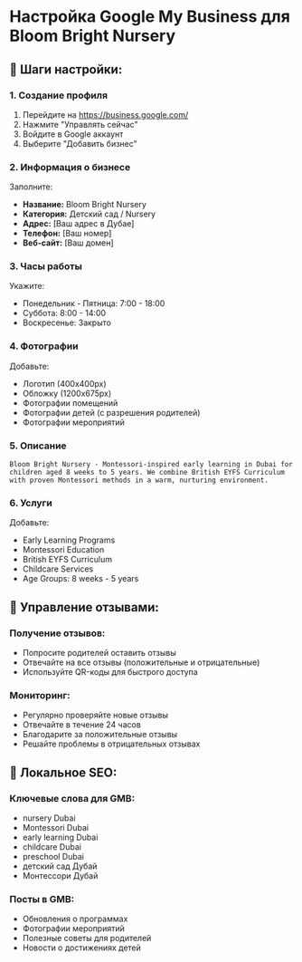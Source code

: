 # Настройка Google My Business для Bloom Bright Nursery

## 🏢 Шаги настройки:

### 1. Создание профиля
1. Перейдите на https://business.google.com/
2. Нажмите "Управлять сейчас"
3. Войдите в Google аккаунт
4. Выберите "Добавить бизнес"

### 2. Информация о бизнесе
Заполните:
- **Название:** Bloom Bright Nursery
- **Категория:** Детский сад / Nursery
- **Адрес:** [Ваш адрес в Дубае]
- **Телефон:** [Ваш номер]
- **Веб-сайт:** [Ваш домен]

### 3. Часы работы
Укажите:
- Понедельник - Пятница: 7:00 - 18:00
- Суббота: 8:00 - 14:00
- Воскресенье: Закрыто

### 4. Фотографии
Добавьте:
- Логотип (400x400px)
- Обложку (1200x675px)
- Фотографии помещений
- Фотографии детей (с разрешения родителей)
- Фотографии мероприятий

### 5. Описание
```
Bloom Bright Nursery - Montessori-inspired early learning in Dubai for children aged 8 weeks to 5 years. We combine British EYFS Curriculum with proven Montessori methods in a warm, nurturing environment.
```

### 6. Услуги
Добавьте:
- Early Learning Programs
- Montessori Education
- British EYFS Curriculum
- Childcare Services
- Age Groups: 8 weeks - 5 years

## 📱 Управление отзывами:

### Получение отзывов:
- Попросите родителей оставить отзывы
- Отвечайте на все отзывы (положительные и отрицательные)
- Используйте QR-коды для быстрого доступа

### Мониторинг:
- Регулярно проверяйте новые отзывы
- Отвечайте в течение 24 часов
- Благодарите за положительные отзывы
- Решайте проблемы в отрицательных отзывах

## 🎯 Локальное SEO:

### Ключевые слова для GMB:
- nursery Dubai
- Montessori Dubai
- early learning Dubai
- childcare Dubai
- preschool Dubai
- детский сад Дубай
- Монтессори Дубай

### Посты в GMB:
- Обновления о программах
- Фотографии мероприятий
- Полезные советы для родителей
- Новости о достижениях детей
